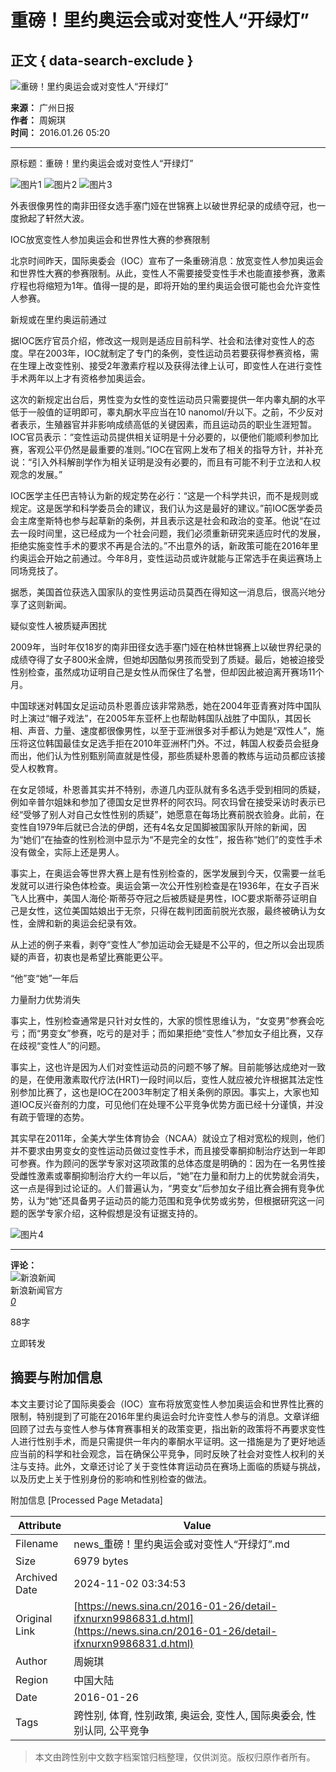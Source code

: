 # 重磅！里约奥运会或对变性人“开绿灯”

## 正文 { data-search-exclude }


![重磅！里约奥运会或对变性人“开绿灯”](//n.sinaimg.cn/sinakd10200/360/w180h180/20230526/9235-5b764839635f7db7af4282f685456ea8.jpg)

**来源：** 广州日报  
**作者：** 周婉琪  
**时间：** 2016.01.26 05:20  

---

原标题：重磅！里约奥运会或对变性人“开绿灯”

![图片1](//k.sinaimg.cn/n/translate/20160126/sOfC-fxnuwfi3021191.jpg/w300h300z1l10t10q1009ce.jpg)
![图片2](//k.sinaimg.cn/n/translate/20160126/sOfC-fxnuwfi3021191.jpg/w700d1q75cms.jpg?by=cms_fixed_width)
![图片3](//k.sinaimg.cn/n/translate/20160126/jvW2-fxnuwfi3021194.jpg/w700d1q75cms.jpg?by=cms_fixed_width)

外表很像男性的南非田径女选手塞门娅在世锦赛上以破世界纪录的成绩夺冠，也一度掀起了轩然大波。

IOC放宽变性人参加奥运会和世界性大赛的参赛限制

北京时间昨天，国际奥委会（IOC）宣布了一条重磅消息：放宽变性人参加奥运会和世界性大赛的参赛限制。从此，变性人不需要接受变性手术也能直接参赛，激素疗程也将缩短为1年。值得一提的是，即将开始的里约奥运会很可能也会允许变性人参赛。

新规或在里约奥运前通过

据IOC医疗官员介绍，修改这一规则是适应目前科学、社会和法律对变性人的态度。早在2003年，IOC就制定了专门的条例，变性运动员若要获得参赛资格，需在生理上改变性别、接受2年激素疗程以及获得法律上认可，即变性人在进行变性手术两年以上才有资格参加奥运会。

这次的新规定出台后，男性变为女性的变性运动员只需要提供一年内睾丸酮的水平低于一般值的证明即可，睾丸酮水平应当在10 nanomol/升以下。之前，不少反对者表示，生殖器官并非影响成绩高低的关键因素，而且运动员的职业生涯短暂。IOC官员表示：“变性运动员提供相关证明是十分必要的，以便他们能顺利参加比赛，客观公平仍然是最重要的准则。”IOC在官网上发布了相关的指导方针，并补充说：“引入外科解剖学作为相关证明是没有必要的，而且有可能不利于立法和人权观念的发展。”

IOC医学主任巴吉特认为新的规定势在必行：“这是一个科学共识，而不是规则或规定。这是医学和科学委员会的建议，我们认为这是最好的建议。”前IOC医学委员会主席奎斯特也参与起草新的条例，并且表示这是社会和政治的变革。他说“在过去一段时间里，这已经成为一个社会问题，我们必须重新研究来适应时代的发展，拒绝实施变性手术的要求不再是合法的。”不出意外的话，新政策可能在2016年里约奥运会开始之前通过。今年8月，变性运动员或许就能与正常选手在奥运赛场上同场竞技了。

据悉，美国首位获选入国家队的变性男运动员莫西在得知这一消息后，很高兴地分享了这则新闻。

疑似变性人被质疑声困扰

2009年，当时年仅18岁的南非田径女选手塞门娅在柏林世锦赛上以破世界纪录的成绩夺得了女子800米金牌，但她却因酷似男孩而受到了质疑。最后，她被迫接受性别检查，虽然成功证明自己是女性从而保住了名誉，但却因此被迫离开赛场11个月。

中国球迷对韩国女足运动员朴恩善应该非常熟悉，她在2004年亚青赛对阵中国队时上演过“帽子戏法”，在2005年东亚杯上也帮助韩国队战胜了中国队，其因长相、声音、力量、速度都很像男性，以至于亚洲很多对手都认为她是“双性人”，施压将这位韩国最佳女足选手拒在2010年亚洲杯门外。不过，韩国人权委员会挺身而出，他们认为性别甄别简直就是性侵，那些质疑朴恩善的教练与运动员都应该接受人权教育。

在女足领域，朴恩善其实并不特别，赤道几内亚队就有多名选手受到相同的质疑，例如辛普尔姐妹和参加了德国女足世界杯的阿农玛。阿农玛曾在接受采访时表示已经“受够了别人对自己女性性别的质疑”，她愿意在每场比赛前脱衣验身。此前，在变性自1979年后就已合法的伊朗，还有4名女足国脚被国家队开除的新闻，因为“她们”在抽查的性别检测中显示为“不是完全的女性”，报告称“她们”的变性手术没有做全，实际上还是男人。

事实上，在奥运会等世界大赛上是有性别检查的，医学发展到今天，仅需要一丝毛发就可以进行染色体检查。奥运会第一次公开性别检查是在1936年，在女子百米飞人比赛中，美国人海伦·斯蒂芬夺冠之后被质疑是男性，IOC要求斯蒂芬证明自己是女性，这位美国姑娘出于无奈，只得在裁判团面前脱光衣服，最终被确认为女性，金牌和新的奥运会纪录有效。

从上述的例子来看，剥夺“变性人”参加运动会无疑是不公平的，但之所以会出现质疑的声音，初衷也是希望比赛能更公平。

“他”变“她”一年后

力量耐力优势消失

事实上，性别检查通常是只针对女性的，大家的惯性思维认为，“女变男”参赛会吃亏；而“男变女”参赛，吃亏的是对手；而如果拒绝“变性人”参加女子组比赛，又存在歧视“变性人”的问题。

事实上，这也许是因为人们对变性运动员的问题不够了解。目前能够达成绝对一致的是，在使用激素取代疗法(HRT)一段时间以后，变性人就应被允许根据其法定性别参加比赛了，这也是IOC在2003年制定了相关条例的原因。事实上，大家也知道IOC反兴奋剂的力度，可见他们在处理不公平竞争优势方面已经十分谨慎，并没有疏于管理的态势。

其实早在2011年，全美大学生体育协会（NCAA）就设立了相对宽松的规则，他们并不要求由男变女的变性运动员做过变性手术，而且接受睾酮抑制治疗达到一年即可参赛。作为顾问的医学专家对这项政策的总体态度是明确的：因为在一名男性接受雌性激素或睾酮抑制治疗大约一年以后，“她”在力量和耐力上的优势就会消失，这一点是得到过论证的。人们普遍认为，“男变女”后参加女子组比赛会拥有竞争优势，认为“她”还具备男子运动员的能力范围和竞争优势或劣势，但根据研究这一问题的医学专家介绍，这种假想是没有证据支持的。

![图片4](//n.sinaimg.cn/default/2fb77759/20151125/320X320.png)

---

**评论：**  
![新浪新闻](https://n.sinaimg.cn/default/80905340/20200331/sinalogo.png)  
新浪新闻官方  
[_0_](https://cmnt.sina.cn/index?product=comos&index=fxnurxn9986831&tj_ch=news&is_clear=0)  

88字

立即转发

## 摘要与附加信息

<!-- tcd_abstract -->
本文主要讨论了国际奥委会（IOC）宣布将放宽变性人参加奥运会和世界性比赛的限制，特别提到了可能在2016年里约奥运会时允许变性人参与的消息。文章详细回顾了过去与变性人参与体育赛事相关的政策变更，指出新的政策将不再要求变性人进行性别手术，而是只需提供一年内的睾酮水平证明。这一措施是为了更好地适应当前的科学和社会观念，旨在确保公平竞争，同时反映了社会对变性人权利的关注与支持。此外，文章还讨论了关于变性体育运动员在赛场上面临的质疑与挑战，以及历史上关于性别身份的影响和性别检查的做法。
<!-- tcd_abstract_end -->

附加信息 [Processed Page Metadata]

| Attribute       | Value                                  |
|-----------------|----------------------------------------|
| Filename        | news_重磅！里约奥运会或对变性人“开绿灯”.md                             |
| Size            | 6979 bytes                           |
| Archived Date   | 2024-11-02 03:34:53                             |
| Original Link   | [https://news.sina.cn/2016-01-26/detail-ifxnurxn9986831.d.html](https://news.sina.cn/2016-01-26/detail-ifxnurxn9986831.d.html)                       |
| Author          | 周婉琪                               |
| Region          | 中国大陆                               |
| Date            | 2016-01-26                                 |
| Tags            | 跨性别, 体育, 性别政策, 奥运会, 变性人, 国际奥委会, 性别认同, 公平竞争                                 |
>
> 本文由跨性别中文数字档案馆归档整理，仅供浏览。版权归原作者所有。
>